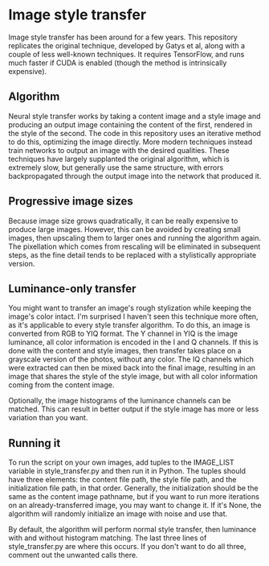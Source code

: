 # Image style transfer #

Image style transfer has been around for a few years. This repository replicates the original technique, developed by Gatys et al, along with a couple of less well-known techniques. It requires TensorFlow, and runs much faster if CUDA is enabled (though the method is intrinsically expensive).

## Algorithm ##

Neural style transfer works by taking a content image and a style image and producing an output image containing the content of the first, rendered in the style of the second. The code in this repository uses an iterative method to do this, optimizing the image directly. More modern techniques instead train networks to output an image with the desired qualities. These techniques have largely supplanted the original algorithm, which is extremely slow, but generally use the same structure, with errors backpropagated through the output image into the network that produced it.

## Progressive image sizes ##

Because image size grows quadratically, it can be really expensive to produce large images. However, this can be avoided by creating small images, then upscaling them to larger ones and running the algorithm again. The pixellation which comes from rescaling will be eliminated in subsequent steps, as the fine detail tends to be replaced with a stylistically appropriate version.

## Luminance-only transfer ##

You might want to transfer an image's rough stylization while keeping the image's color intact. I'm surprised I haven't seen this technique more often, as it's applicable to every style transfer algorithm. To do this, an image is converted from RGB to YIQ format. The Y channel in YIQ is the image luminance, all color information is encoded in the I and Q channels. If this is done with the content and style images, then transfer takes place on a grayscale version of the photos, without any color. The IQ channels which were extracted can then be mixed back into the final image, resulting in an image that shares the style of the style image, but with all color information coming from the content image.

Optionally, the image histograms of the luminance channels can be matched. This can result in better output if the style image has more or less variation than you want.

## Running it ##

To run the script on your own images, add tuples to the IMAGE_LIST variable in style_transfer.py and then run it in Python. The tuples should have three elements: the content file path, the style file path, and the initialization file path, in that order. Generally, the initialization should be the same as the content image pathname, but if you want to run more iterations on an already-transferred image, you may want to change it. If it's None, the algorithm will randomly initialize an image with noise and use that.

By default, the algorithm will perform normal style transfer, then luminance with and without histogram matching. The last three lines of style_transfer.py are where this occurs. If you don't want to do all three, comment out the unwanted calls there.
